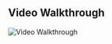 ## Video Walkthrough
![Video Walkthrough](https://cdn.loom.com/sessions/thumbnails/cf1a230c0c1047d5a56028c4fe53e854.gif) 
